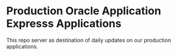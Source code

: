 Production Oracle Application Expresss Applications
======================================================
This repo server as destination of daily updates on our production applications.
